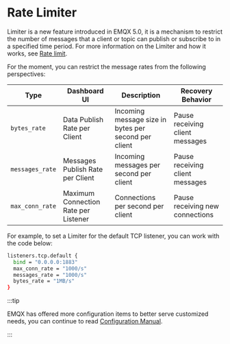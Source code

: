 # Rate Limiter

Limiter is a new feature introduced in EMQX 5.0, it is a mechanism to restrict the number of messages that a client or topic can publish or subscribe to in a specified time period. For more information on the Limiter and how it works, see [Rate limit](../rate-limit/rate-limit.md). 

For the moment, you can restrict the message rates from the following perspectives:

| **Type**        | Dashboard UI            | **Description**                           | **Recovery Behavior**           |
| --------------- | ----------------------- | ----------------------------------------- | ------------------------------- |
| `bytes_rate`    | Data Publish Rate per Client       | Incoming message size in bytes per second per client | Pause receiving client messages |
| `messages_rate`  | Messages Publish Rate per Client   | Incoming messages per second  per client | Pause receiving client messages |
| `max_conn_rate` | Maximum Connection Rate per Listener | Connections per second per client | Pause receiving new connections |

For example, to set a Limiter for the default TCP listener, you can work with the code below:

```bash
listeners.tcp.default {
  bind = "0.0.0.0:1883"
  max_conn_rate = "1000/s"
  messages_rate = "1000/s"
  bytes_rate = "1MB/s"
}
```

:::tip

EMQX has offered more configuration items to better serve customized needs, you can continue to read [Configuration Manual](./configuration-manual.html).

:::
